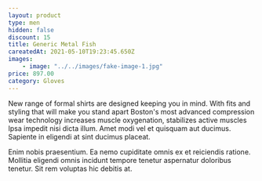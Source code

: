 ```yaml
---
layout: product
type: men
hidden: false
discount: 15
title: Generic Metal Fish
careatedAt: 2021-05-10T19:23:45.650Z
images:
    - image: "../../images/fake-image-1.jpg"
price: 897.00
category: Gloves
---
```

New range of formal shirts are designed keeping you in mind. With fits and styling that will make you stand apart
Boston's most advanced compression wear technology increases muscle oxygenation, stabilizes active muscles
Ipsa impedit nisi dicta illum. Amet modi vel et quisquam aut ducimus. Sapiente in eligendi at sint ducimus placeat.
 Enim nobis praesentium. Ea nemo cupiditate omnis ex et reiciendis ratione. Mollitia eligendi omnis incidunt tempore tenetur aspernatur doloribus tenetur. Sit rem voluptas hic debitis at.
